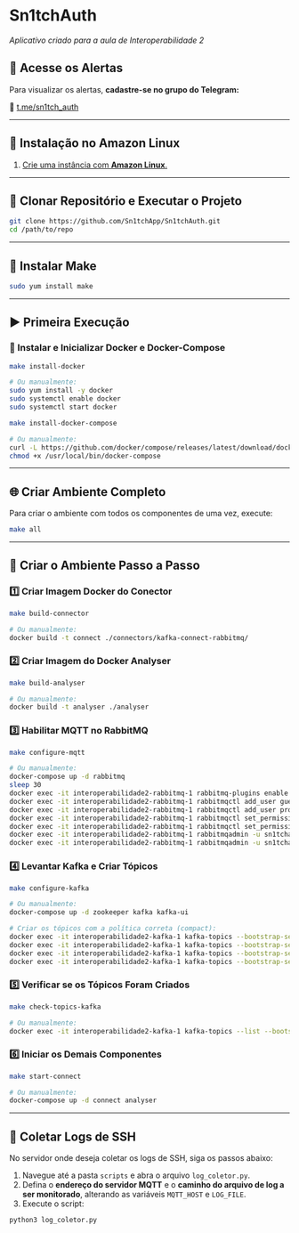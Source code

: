 # **Sn1tchAuth**  
*Aplicativo criado para a aula de Interoperabilidade 2*

## **💬 Acesse os Alertas**
Para visualizar os alertas, **cadastre-se no grupo do Telegram:**

🔗 [t.me/sn1tch_auth](https://t.me/sn1tch_auth)

---

## **🚀 Instalação no Amazon Linux**
1. [Crie uma instância com **Amazon Linux**.](https://docs.aws.amazon.com/pt_br/AWSEC2/latest/UserGuide/option3-task1-launch-ec2-instance.html)

---

## **📂 Clonar Repositório e Executar o Projeto**
```bash
git clone https://github.com/Sn1tchApp/Sn1tchAuth.git
cd /path/to/repo
```

---

## **🔧 Instalar Make**
```bash
sudo yum install make
```

---

## **▶️ Primeira Execução**

### **🔨 Instalar e Inicializar Docker e Docker-Compose**
```bash
make install-docker

# Ou manualmente:
sudo yum install -y docker
sudo systemctl enable docker
sudo systemctl start docker
```
```bash
make install-docker-compose

# Ou manualmente:
curl -L https://github.com/docker/compose/releases/latest/download/docker-compose-$(uname -s)-$(uname -m) -o /usr/local/bin/docker-compose
chmod +x /usr/local/bin/docker-compose
```

---

## **🌐 Criar Ambiente Completo**
Para criar o ambiente com todos os componentes de uma vez, execute:
```bash
make all
```

---

## **🔄 Criar o Ambiente Passo a Passo**

### **1️⃣ Criar Imagem Docker do Conector**
```bash
make build-connector

# Ou manualmente:
docker build -t connect ./connectors/kafka-connect-rabbitmq/
```

### **2️⃣ Criar Imagem do Docker Analyser**
```bash
make build-analyser

# Ou manualmente:
docker build -t analyser ./analyser
```

### **3️⃣ Habilitar MQTT no RabbitMQ**
```bash
make configure-mqtt

# Ou manualmente:
docker-compose up -d rabbitmq
sleep 30
docker exec -it interoperabilidade2-rabbitmq-1 rabbitmq-plugins enable rabbitmq_mqtt
docker exec -it interoperabilidade2-rabbitmq-1 rabbitmqctl add_user guest guest
docker exec -it interoperabilidade2-rabbitmq-1 rabbitmqctl add_user producer sn1tchapp
docker exec -it interoperabilidade2-rabbitmq-1 rabbitmqctl set_permissions -p / guest ".*" ".*" ".*"
docker exec -it interoperabilidade2-rabbitmq-1 rabbitmqctl set_permissions -p / producer ".*" ".*" ".*"
docker exec -it interoperabilidade2-rabbitmq-1 rabbitmqadmin -u sn1tchapp -p sn1tchapp declare queue name=security durable=true
docker exec -it interoperabilidade2-rabbitmq-1 rabbitmqadmin -u sn1tchapp -p sn1tchapp declare binding source="amq.topic" destination_type="queue" destination="security" routing_key=security
```

### **4️⃣ Levantar Kafka e Criar Tópicos**
```bash
make configure-kafka

# Ou manualmente:
docker-compose up -d zookeeper kafka kafka-ui

# Criar os tópicos com a política correta (compact):
docker exec -it interoperabilidade2-kafka-1 kafka-topics --bootstrap-server localhost:9092 --create --topic connect-offsets --partitions 1 --replication-factor 1 --config cleanup.policy=compact
docker exec -it interoperabilidade2-kafka-1 kafka-topics --bootstrap-server localhost:9092 --create --topic connect-config --partitions 1 --replication-factor 1 --config cleanup.policy=compact
docker exec -it interoperabilidade2-kafka-1 kafka-topics --bootstrap-server localhost:9092 --create --topic connect-status --partitions 1 --replication-factor 1 --config cleanup.policy=compact
docker exec -it interoperabilidade2-kafka-1 kafka-topics --bootstrap-server localhost:9092 --create --topic security --partitions 1 --replication-factor 1 --config cleanup.policy=compact
```

### **5️⃣ Verificar se os Tópicos Foram Criados**
```bash
make check-topics-kafka

# Ou manualmente:
docker exec -it interoperabilidade2-kafka-1 kafka-topics --list --bootstrap-server localhost:9092
```

### **6️⃣ Iniciar os Demais Componentes**
```bash
make start-connect

# Ou manualmente:
docker-compose up -d connect analyser
```

---

## **📡 Coletar Logs de SSH**

No servidor onde deseja coletar os logs de SSH, siga os passos abaixo:

1. Navegue até a pasta `scripts` e abra o arquivo `log_coletor.py`.
2. Defina o **endereço do servidor MQTT** e o **caminho do arquivo de log a ser monitorado**, alterando as variáveis `MQTT_HOST` e `LOG_FILE`.
3. Execute o script:
```bash
python3 log_coletor.py
```
